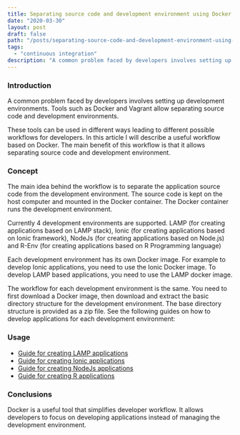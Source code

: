 ```yaml
---
title: Separating source code and development environment using Docker
date: "2020-03-30"
layout: post
draft: false
path: "/posts/separating-source-code-and-development-environment-using-docker"
tags:
  - "continuous integration"
description: "A common problem faced by developers involves setting up development environments. Tools such as Docker and Vagrant allow separating source code and development environments."
---
```


### Introduction
A common problem faced by developers involves setting up development environments. Tools such as Docker and Vagrant allow separating source code and development environments.

These tools can be used in different ways leading to different possible workflows for developers. In this article I will describe a useful workflow based on Docker. The main benefit of this workflow is that it allows separating source code and development environment.

### Concept
The main idea behind the workflow is to separate the application source code from the development environment. The source code is kept on the host computer and mounted in the Docker container. The Docker container runs the development environment.

Currently 4 development environments are supported. LAMP (for creating applications based on LAMP stack), Ionic (for creating applications based on Ionic framework), NodeJs (for creating applications based on Node.js) and R-Env (for creating applications based on R Programming language)

Each development environment has its own Docker image. For example to develop Ionic applications, you need to use the Ionic Docker image. To develop LAMP based applications, you need to use the LAMP docker image.

The workflow for each development environment is the same. You need to first download a Docker image, then download and extract the basic directory structure for the development environment. The base directory structure is provided as a zip file. See the following guides on how to develop applications for each development environment:

### Usage
* [Guide for creating LAMP applications](https://github.com/pakjiddat/docker-workflows/tree/master/lamp)
* [Guide for creating Ionic applications](https://github.com/pakjiddat/docker-workflows/tree/master/ionic)
* [Guide for creating NodeJs applications](https://github.com/pakjiddat/docker-workflows/tree/master/nodejs)
* [Guide for creating R applications](https://github.com/pakjiddat/docker-workflows/tree/master/r-env)

### Conclusions
Docker is a useful tool that simplifies developer workflow. It allows developers to focus on developing applications instead of managing the development environment.
